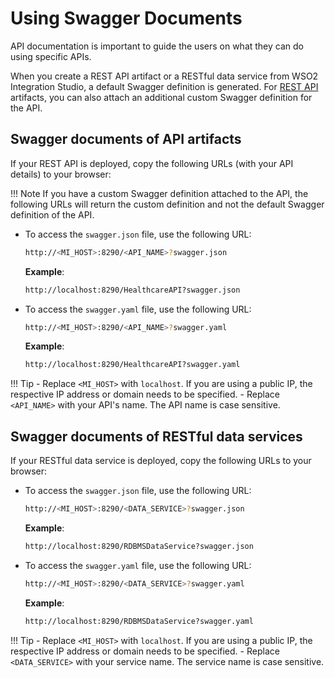 # Using Swagger Documents

API documentation is important to guide the users on what they can do using specific APIs. 

When you create a REST API artifact or a RESTful data service from WSO2 Integration Studio, a default Swagger definition is generated. For [REST API]({{base_path}}/integrate/develop/creating-artifacts/creating-an-api) artifacts, you can also attach an additional custom Swagger definition for the API.

## Swagger documents of API artifacts

If your REST API is deployed, copy the following URLs (with your API details) to your browser:

!!! Note
    If you have a custom Swagger definition attached to the API, the following URLs will return the custom definition and not the default Swagger definition of the API.


-   To access the `swagger.json` file, use the following URL:

    ```bash
    http://<MI_HOST>:8290/<API_NAME>?swagger.json
    ```

    **Example**: 
    ```bash
    http://localhost:8290/HealthcareAPI?swagger.json
    ```

-   To access the `swagger.yaml` file, use the following URL:

    ```bash
    http://<MI_HOST>:8290/<API_NAME>?swagger.yaml
    ```

    **Example**: 
    ```bash
    http://localhost:8290/HealthcareAPI?swagger.yaml
    ```

!!! Tip
    -   Replace `<MI_HOST>` with `localhost`. If you are using a public IP, the respective IP address or domain needs to be specified. 
    -   Replace `<API_NAME>` with your API's name. The API name is case sensitive.

## Swagger documents of RESTful data services

If your RESTful data service is deployed, copy the following URLs to your browser:

-   To access the `swagger.json` file, use the following URL:

    ```bash
    http://<MI_HOST>:8290/<DATA_SERVICE>?swagger.json
    ```

    **Example**: 
    ```bash
    http://localhost:8290/RDBMSDataService?swagger.json
    ```

-   To access the `swagger.yaml` file, use the following URL:

    ```bash
    http://<MI_HOST>:8290/<DATA_SERVICE>?swagger.yaml
    ```

    **Example**: 
    ```bash
    http://localhost:8290/RDBMSDataService?swagger.yaml
    ```

!!! Tip
    -   Replace `<MI_HOST>` with `localhost`. If you are using a public IP, the respective IP address or domain needs to be specified. 
    -   Replace `<DATA_SERVICE>` with your service name. The service name is case sensitive.
